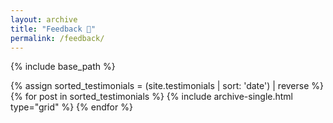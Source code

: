 ```yaml
---
layout: archive
title: "Feedback 💖"
permalink: /feedback/
---
```


{% include base_path %}

<div class="grid__wrapper">
  {% assign sorted_testimonials = (site.testimonials | sort: 'date') | reverse %}
  {% for post in sorted_testimonials %}
    {% include archive-single.html type="grid" %}
  {% endfor %}
</div>